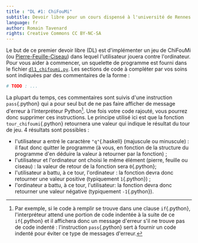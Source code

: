 ```yaml
---
title : "DL #1: ChiFouMi"
subtitle: Devoir libre pour un cours dispensé à l'université de Rennes 2
language: fr
author: Romain Tavenard
rights: Creative Commons CC BY-NC-SA
---
```


Le but de ce premier devoir libre (DL) est d'implémenter un jeu de ChiFouMi (ou [Pierre-Feuille-Ciseau](http://fr.wikipedia.org/wiki/Pierre-feuille-ciseaux)) dans lequel l'utilisateur jouera contre l'ordinateur.
Pour vous aider à commencer, un squelette de programme est fourni dans le fichier [`dl1_chifoumi.py`](../py/dl1_chifoumi.py).
Les sections de code à compléter par vos soins sont indiquées par des commentaires de la forme :
```python
# TODO : ...
```
La plupart du temps, ces commentaires sont suivis d'une instruction `pass`{.python} qui a pour seul but de ne pas faire afficher de message d'erreur à l'Interpréteur Python[^1].
Une fois votre code rajouté, vous pourrez donc supprimer ces instructions.
Le principe utilisé ici est que la fonction `tour_chifoumi`{.python} retournera une valeur qui indique le résultat du tour de jeu.
4 résultats sont possibles :

* l'utilisateur a entré le caractère `"q"`{.haskell} (majuscule ou minuscule) : il faut donc quitter le programme (à vous, en fonction de la structure du programme d'en déduire la valeur à retourner par la fonction) ;
* l'utilisateur et l'ordinateur ont choisi le même élément (pierre, feuille ou ciseau) : la valeur de retour de la fonction sera `0`{.python};
* l'utilisateur a battu, à ce tour, l'ordinateur : la fonction devra donc retourner une valeur positive (typiquement `1`{.python}) ;
* l'ordinateur a battu, à ce tour, l'utilisateur: la fonction devra donc retourner une valeur négative (typiquement `-1`{.python}).

[^1]: Par exemple, si le code à remplir se trouve dans une clause `if`{.python}, l'interpréteur attend une portion de code indentée à la suite de ce `if`{.python} et il affichera donc un message d'erreur s'il ne trouve pas de code indenté : l'instruction `pass`{.python} sert à fournir un code indenté pour éviter ce type de messages d'erreur.
